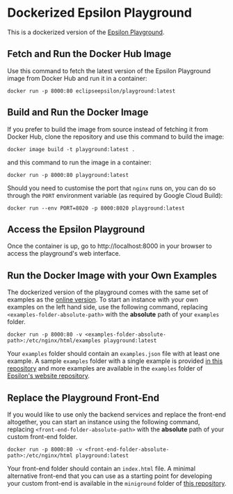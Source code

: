 # Dockerized Epsilon Playground

This is a dockerized version of the [Epsilon Playground](https://eclipse.org/epsilon/live).

## Fetch and Run the Docker Hub Image

Use this command to fetch the latest version of the Epsilon Playground image from Docker Hub and run it in a container:

```shell
docker run -p 8000:80 eclipseepsilon/playground:latest
```

## Build and Run the Docker Image

If you prefer to build the image from source instead of fetching it from Docker Hub, clone the repository and use this command to build the image:

```shell
docker image build -t playground:latest .
```

and this command to run the image in a container:

```shell
docker run -p 8000:80 playground:latest
```

Should you need to customise the port that `nginx` runs on, you can do so through the `PORT` environment variable (as required by Google Cloud Build):

```shell
docker run --env PORT=8020 -p 8000:8020 playground:latest
```

## Access the Epsilon Playground

Once the container is up, go to http://localhost:8000 in your browser to access the playground's web interface.

## Run the Docker Image with your Own Examples

The dockerized version of the playground comes with the same set of examples as the [online version](https://eclipse.org/epsilon/live). To start an instance with your own examples on the left hand side, use the following command, replacing `<examples-folder-absolute-path>` with the **absolute** path of your `examples` folder.

```shell
docker run -p 8000:80 -v <examples-folder-absolute-path>:/etc/nginx/html/examples playground:latest
```

Your `examples` folder should contain an `examples.json` file with at least one example. A sample `examples` folder with a single example is provided [in this repository](examples) and more examples are available in the `examples` folder of [Epsilon's website repository](https://git.eclipse.org/c/www.eclipse.org/epsilon.git/tree/live/examples).

## Replace the Playground Front-End

If you would like to use only the backend services and replace the front-end altogether, you can start an instance using the following command, replacing `<front-end-folder-absolute-path>` with the **absolute** path of your custom front-end folder.

```shell
docker run -p 8000:80 -v <front-end-folder-absolute-path>:/etc/nginx/html playground:latest
```
Your front-end folder should contain an `index.html` file. A minimal alternative front-end that you can use as a starting point for developing your custom front-end is available in the `miniground` folder of [this repository](miniground).
